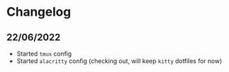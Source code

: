 # Changelog

## 22/06/2022 
- Started `tmux` config
- Started `alacritty` config (checking out, will keep `kitty` dotfiles for now)
